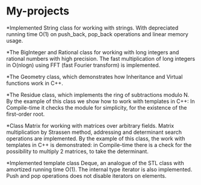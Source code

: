 # My-projects
*Implemented String class for working with strings. With depreciated running time O(1) on push_back, pop_back operations and linear memory usage.

*The BigInteger and Rational class for working with long integers and rational numbers with high precision. The fast multiplication of long integers in O(nlogn) using FFT (fast Fourier transform) is implemented.

*The Geometry class, which demonstrates how Inheritance and Virtual functions work in C++.

*The Residue class, which implements the ring of subtractions modulo N. By the example of this class we show how to work with templates in C++: In Compile-time it checks the module for simplicity, for the existence of the first-order root.

*Class Matrix for working with matrices over arbitrary fields. Matrix multiplication by Strassen method, addressing and determinant search operations are implemented. By the example of this class, the work with templates in C++ is demonstrated: in Compile-time there is a check for the possibility to multiply 2 matrices, to take the determinant.

*Implemented template class Deque, an analogue of the STL class with amortized running time O(1). The internal type iterator is also implemented. Push and pop operations does not disable iterators on elements.
